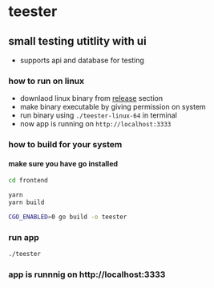 # teester

## small testing utitlity with ui

- supports api and database for testing

### how to run on linux

* downlaod linux binary from [release](https://github.com/c0d3-dump/teester/releases) section
* make binary executable by giving permission on system
* run binary using `./teester-linux-64` in terminal
* now app is running on `http://localhost:3333`

### how to build for your system

#### make sure you have go installed

```bash
cd frontend

yarn
yarn build

CGO_ENABLED=0 go build -o teester
```

### run app

```bash
./teester
```

### app is runnnig on http://localhost:3333
